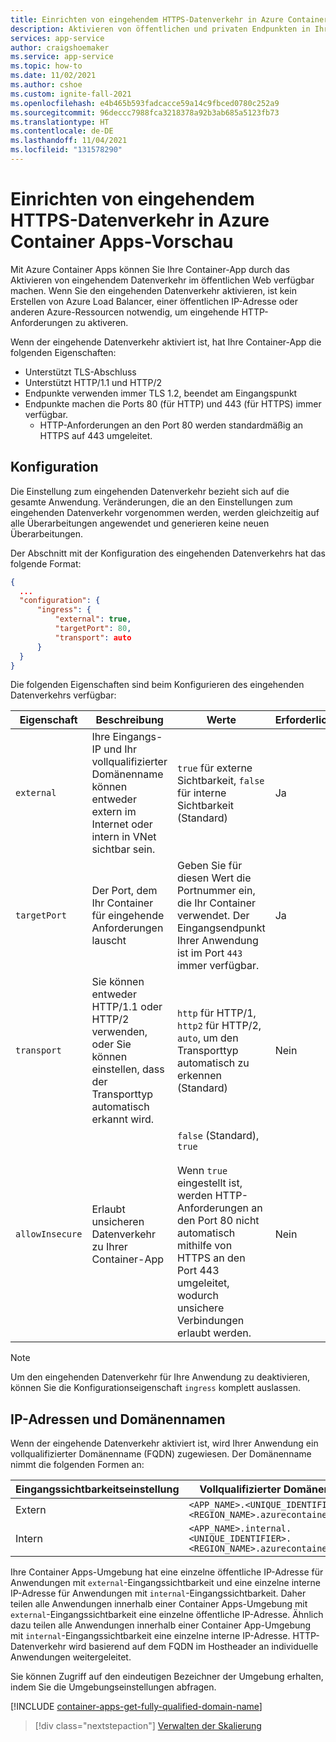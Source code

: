 ```yaml
---
title: Einrichten von eingehendem HTTPS-Datenverkehr in Azure Container Apps-Vorschau
description: Aktivieren von öffentlichen und privaten Endpunkten in Ihrer App mit Azure Container Apps
services: app-service
author: craigshoemaker
ms.service: app-service
ms.topic: how-to
ms.date: 11/02/2021
ms.author: cshoe
ms.custom: ignite-fall-2021
ms.openlocfilehash: e4b465b593fadcacce59a14c9fbced0780c252a9
ms.sourcegitcommit: 96deccc7988fca3218378a92b3ab685a5123fb73
ms.translationtype: HT
ms.contentlocale: de-DE
ms.lasthandoff: 11/04/2021
ms.locfileid: "131578290"
---
```

# <a name="set-up-https-ingress-in-azure-container-apps-preview"></a>Einrichten von eingehendem HTTPS-Datenverkehr in Azure Container Apps-Vorschau

Mit Azure Container Apps können Sie Ihre Container-App durch das Aktivieren von eingehendem Datenverkehr im öffentlichen Web verfügbar machen. Wenn Sie den eingehenden Datenverkehr aktivieren, ist kein Erstellen von Azure Load Balancer, einer öffentlichen IP-Adresse oder anderen Azure-Ressourcen notwendig, um eingehende HTTP-Anforderungen zu aktiveren.

Wenn der eingehende Datenverkehr aktiviert ist, hat Ihre Container-App die folgenden Eigenschaften:

- Unterstützt TLS-Abschluss
- Unterstützt HTTP/1.1 und HTTP/2
- Endpunkte verwenden immer TLS 1.2, beendet am Eingangspunkt
- Endpunkte machen die Ports 80 (für HTTP) und 443 (für HTTPS) immer verfügbar.
  - HTTP-Anforderungen an den Port 80 werden standardmäßig an HTTPS auf 443 umgeleitet.

## <a name="configuration"></a>Konfiguration

Die Einstellung zum eingehenden Datenverkehr bezieht sich auf die gesamte Anwendung. Veränderungen, die an den Einstellungen zum eingehenden Datenverkehr vorgenommen werden, werden gleichzeitig auf alle Überarbeitungen angewendet und generieren keine neuen Überarbeitungen.

Der Abschnitt mit der Konfiguration des eingehenden Datenverkehrs hat das folgende Format:

```json
{
  ...
  "configuration": {
      "ingress": {
          "external": true,
          "targetPort": 80,
          "transport": auto
      }
  }
}
```

Die folgenden Eigenschaften sind beim Konfigurieren des eingehenden Datenverkehrs verfügbar:

| Eigenschaft | Beschreibung | Werte | Erforderlich |
|---|---|---|---|
| `external` | Ihre Eingangs-IP und Ihr vollqualifizierter Domänenname können entweder extern im Internet oder intern in VNet sichtbar sein. |`true` für externe Sichtbarkeit, `false` für interne Sichtbarkeit (Standard) | Ja |
| `targetPort` | Der Port, dem Ihr Container für eingehende Anforderungen lauscht | Geben Sie für diesen Wert die Portnummer ein, die Ihr Container verwendet. Der Eingangsendpunkt Ihrer Anwendung ist im Port `443` immer verfügbar. | Ja |
| `transport` | Sie können entweder HTTP/1.1 oder HTTP/2 verwenden, oder Sie können einstellen, dass der Transporttyp automatisch erkannt wird. | `http` für HTTP/1, `http2` für HTTP/2, `auto`, um den Transporttyp automatisch zu erkennen (Standard) | Nein |
| `allowInsecure` | Erlaubt unsicheren Datenverkehr zu Ihrer Container-App | `false` (Standard), `true`<br><br>Wenn `true` eingestellt ist, werden HTTP-Anforderungen an den Port 80 nicht automatisch mithilfe von HTTPS an den Port 443 umgeleitet, wodurch unsichere Verbindungen erlaubt werden. | Nein |

> [!NOTE]
> Um den eingehenden Datenverkehr für Ihre Anwendung zu deaktivieren, können Sie die Konfigurationseigenschaft `ingress` komplett auslassen.

## <a name="ip-addresses-and-domain-names"></a>IP-Adressen und Domänennamen

Wenn der eingehende Datenverkehr aktiviert ist, wird Ihrer Anwendung ein vollqualifizierter Domänenname (FQDN) zugewiesen. Der Domänenname nimmt die folgenden Formen an:

|Eingangssichtbarkeitseinstellung | Vollqualifizierter Domänenname |
|---|---|
| Extern | `<APP_NAME>.<UNIQUE_IDENTIFIER>.<REGION_NAME>.azurecontainerapps.io`|
| Intern | `<APP_NAME>.internal.<UNIQUE_IDENTIFIER>.<REGION_NAME>.azurecontainerapps.io` |

Ihre Container Apps-Umgebung hat eine einzelne öffentliche IP-Adresse für Anwendungen mit `external`-Eingangssichtbarkeit und eine einzelne interne IP-Adresse für Anwendungen mit `internal`-Eingangssichtbarkeit. Daher teilen alle Anwendungen innerhalb einer Container Apps-Umgebung mit `external`-Eingangssichtbarkeit eine einzelne öffentliche IP-Adresse. Ähnlich dazu teilen alle Anwendungen innerhalb einer Container App-Umgebung mit `internal`-Eingangssichtbarkeit eine einzelne interne IP-Adresse. HTTP-Datenverkehr wird basierend auf dem FQDN im Hostheader an individuelle Anwendungen weitergeleitet.

Sie können Zugriff auf den eindeutigen Bezeichner der Umgebung erhalten, indem Sie die Umgebungseinstellungen abfragen.

[!INCLUDE [container-apps-get-fully-qualified-domain-name](../../includes/container-apps-get-fully-qualified-domain-name.md)]

> [!div class="nextstepaction"]
> [Verwalten der Skalierung](scale-app.md)
